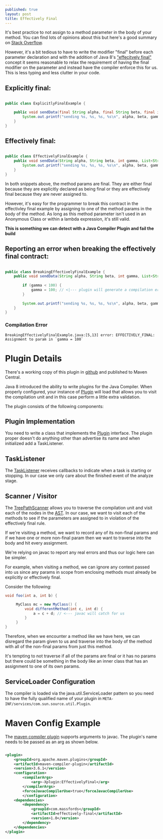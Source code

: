 ```yaml
---
published: true
layout: post
title: Effectively Final
---
```


It's best practice to not assign to a method parameter in the body of your method. You can find lots of opinions about
this but here's a good summary on [Stack Overflow](https://stackoverflow.com/questions/500508/why-should-i-use-the-keyword-final-on-a-method-parameter-in-java).

However, it's a bit tedious to have to write the modifier "final" before each parameter declaration and with the
addition of Java 8's ["effecitvely final"](http://javarevisited.blogspot.com/2015/03/what-is-effectively-final-variable-of.html#ixzz3WFtLyLuz) concept it seems reasonable to relax the requirement of having the final
modifier on the parameter and instead have the compiler enforce this for us. This is less typing and less clutter in your code.

## Explicitly final:

```java

public class ExplicitlyFinalExample {

    public void sendData(final String alpha, final String beta, final int gamma, final List<String> omega) {
        System.out.printf("sending %s, %s, %s, %s\n", alpha, beta, gamma, omega);
    }
}
```

## Effectively final:

```java

public class EffectivelyFinalExample {
    public void sendData(String alpha, String beta, int gamma, List<String> omega) {
        System.out.printf("sending %s, %s, %s, %s\n", alpha, beta, gamma, omega);
    }
}
```

In both snippets above, the method params are final. They are either final because they are explicitly declared
as being final or they are effectively final because they are never assigned to.

However, it's easy for the programmer to break this contract in the effectivley final example by assigning to one of the method params in the body of the method. As long as this method parameter isn't used in an Anonymous Class or within a lambda expression, it's still valid. 

**This is something we can detect with a Java Compiler Plugin and fail the build**

## Reporting an error when breaking the effectively final contract:

```java

public class BreakingEffectivelyFinalExample {
    public void sendData(String alpha, String beta, int gamma, List<String> omega) {
    
        if (gamma < 100) {
            gamma = 100; // <|--- plugin will generate a compilation error on this line
        }
    
        System.out.printf("sending %s, %s, %s, %s\n", alpha, beta, gamma, omega);
    }
}
```

### Compilation Error

```
BreakingEffectivelyFinalExample.java:[5,13] error: EFFECTIVELY_FINAL: Assignment to param in `gamma = 100`
```


# Plugin Details

There's a working copy of this plugin in [github](https://github.com/massfords/effectively-final) and published to Maven Central. 

Java 8 introduced the ability to write plugins for the Java Compiler. When properly configured, your instance of [Plugin](https://docs.oracle.com/javase/8/docs/jdk/api/javac/tree/com/sun/source/util/Plugin.html) will load that allows you to visit the compilation unit and in this case perform a little extra validation.

The plugin consists of the following components:

## Plugin Implementation
You need to write a class that implements the [Plugin](https://docs.oracle.com/javase/8/docs/jdk/api/javac/tree/com/sun/source/util/Plugin.html) interface. The plugin proper doesn't do anything other than advertise its name and when initialized add a TaskListener.

## TaskListener

The [TaskListener](https://docs.oracle.com/javase/8/docs/jdk/api/javac/tree/com/sun/source/util/TaskListener.html) receives callbacks to indicate when a task is starting or stopping. In our case we only care about the finished event of the analyze stage.

## Scanner / Visitor

The [TreePathScanner](https://docs.oracle.com/javase/8/docs/jdk/api/javac/tree/com/sun/source/util/TreePathScanner.html) allows you to traverse the compilation unit and visit each of the nodes in the [AST](https://en.wikipedia.org/wiki/Abstract_syntax_tree). In our case, we want to visit each of the methods to see if the parameters are assigned to in violation of the effectively final rule.

If we're visiting a method, we want to record any of its non-final params and if we have one or more non-final param then we want to traverse into the body and hit every assignment.

We're relying on javac to report any real errors and thus our logic here can be simpler.

For example, when visiting a method, we can ignore any context passed into us since any params in scope from enclosing methods must already be explicitly or effectively final.

Consider the following:

```java
void foo(int a, int b) {

     MyClass mc = new MyClass() {
         void differentMethod(int c, int d) {
             a = c + d; // <--- javac will catch for us
         }
     }
}
```

Therefore, when we encounter a method like we have here, we can disregard the param given to us and traverse into the body of the method with all of the non-final params from just this method.

It's tempting to not traverse if all of the params are final or it has no params but there could be something in the body like an inner class that has an assignment to one of its own params.

## ServiceLoader Configuration

The compiler is loaded via the java.util.ServiceLoader pattern so you need to have the fully qualified name of your plugin in `META-INF/services/com.sun.source.util.Plugin`.

# Maven Config Example

The [maven compiler plugin](https://maven.apache.org/plugins/maven-compiler-plugin/examples/pass-compiler-arguments.html) supports arguments to javac. The plugin's name needs to be passed as an arg as shown below. 

```xml

<plugin>
    <groupId>org.apache.maven.plugins</groupId>
    <artifactId>maven-compiler-plugin</artifactId>
    <version>3.6.1</version>
    <configuration>
        <compilerArgs>
            <arg>-Xplugin:EffectivelyFinal</arg>
        </compilerArgs>
        <forceJavacCompilerUse>true</forceJavacCompilerUse>                
        </configuration>
    <dependencies>
        <dependency>
            <groupId>com.massfords</groupId>
            <artifactId>effectively-final</artifactId>
            <version>1.0</version>
        </dependency>
    </dependencies>
</plugin>

```